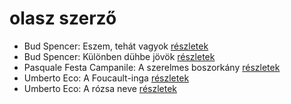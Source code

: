 # olasz szerző

- Bud Spencer: Eszem, tehát vagyok [részletek](../_details/Bud%20Spencer.md#id_966)
- Bud Spencer: Különben dühbe jövök [részletek](../_details/Bud%20Spencer.md#id_1212)
- Pasquale Festa Campanile: A szerelmes boszorkány [részletek](../_details/Pasquale%20Festa%20Campanile.md#id_975)
- Umberto Eco: A Foucault-inga [részletek](../_details/Umberto%20Eco.md#id_1024)
- Umberto Eco: A rózsa neve [részletek](../_details/Umberto%20Eco.md#id_789)